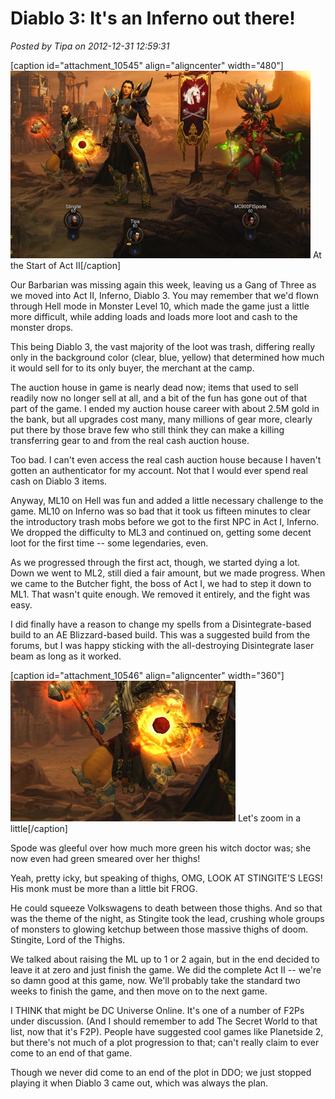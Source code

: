 # Diablo 3: It's an Inferno out there!

*Posted by Tipa on 2012-12-31 12:59:31*

[caption id="attachment\_10545" align="aligncenter" width="480"][![](../uploads/2012/12/Diablo-III-2012-12-30-22-02-19-12-480x300.jpg "At the Start of Act II")](../uploads/2012/12/Diablo-III-2012-12-30-22-02-19-12.jpg) At the Start of Act II[/caption]

Our Barbarian was missing again this week, leaving us a Gang of Three as we moved into Act II, Inferno, Diablo 3. You may remember that we'd flown through Hell mode in Monster Level 10, which made the game just a little more difficult, while adding loads and loads more loot and cash to the monster drops.

This being Diablo 3, the vast majority of the loot was trash, differing really only in the background color (clear, blue, yellow) that determined how much it would sell for to its only buyer, the merchant at the camp.

The auction house in game is nearly dead now; items that used to sell readily now no longer sell at all, and a bit of the fun has gone out of that part of the game. I ended my auction house career with about 2.5M gold in the bank, but all upgrades cost many, many millions of gear more, clearly put there by those brave few who still think they can make a killing transferring gear to and from the real cash auction house.

Too bad. I can't even access the real cash auction house because I haven't gotten an authenticator for my account. Not that I would ever spend real cash on Diablo 3 items.

Anyway, ML10 on Hell was fun and added a little necessary challenge to the game. ML10 on Inferno was so bad that it took us fifteen minutes to clear the introductory trash mobs before we got to the first NPC in Act I, Inferno. We dropped the difficulty to ML3 and continued on, getting some decent loot for the first time -- some legendaries, even.

As we progressed through the first act, though, we started dying a lot. Down we went to ML2, still died a fair amount, but we made progress. When we came to the Butcher fight, the boss of Act I, we had to step it down to ML1. That wasn't quite enough. We removed it entirely, and the fight was easy.

I did finally have a reason to change my spells from a Disintegrate-based build to an AE Blizzard-based build. This was a suggested build from the forums, but I was happy sticking with the all-destroying Disintegrate laser beam as long as it worked.

[caption id="attachment\_10546" align="aligncenter" width="360"][![](../uploads/2012/12/Diablo-III-2012-12-30-22-02-19-013.jpg "Let's zoom in a little")](../uploads/2012/12/Diablo-III-2012-12-30-22-02-19-013.jpg) Let's zoom in a little[/caption]

Spode was gleeful over how much more green his witch doctor was; she now even had green smeared over her thighs!

Yeah, pretty icky, but speaking of thighs, OMG, LOOK AT STINGITE'S LEGS! His monk must be more than a little bit FROG.

He could squeeze Volkswagens to death between those thighs. And so that was the theme of the night, as Stingite took the lead, crushing whole groups of monsters to glowing ketchup between those massive thighs of doom. Stingite, Lord of the Thighs.

We talked about raising the ML up to 1 or 2 again, but in the end decided to leave it at zero and just finish the game. We did the complete Act II -- we're so damn good at this game, now. We'll probably take the standard two weeks to finish the game, and then move on to the next game.

I THINK that might be DC Universe Online. It's one of a number of F2Ps under discussion. (And I should remember to add The Secret World to that list, now that it's F2P). People have suggested cool games like Planetside 2, but there's not much of a plot progression to that; can't really claim to ever come to an end of that game.

Though we never did come to an end of the plot in DDO; we just stopped playing it when Diablo 3 came out, which was always the plan.
